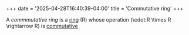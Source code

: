 +++
date = '2025-04-28T16:40:39-04:00'
title = 'Commutative ring'
+++

A _commmutative ring_ is a [ring](/zettelkasten/posts/algebra/ring_theory/ring)
\(R\) whose operation \(\cdot:R \times R \rightarrow R\) is
[commutative](/zettelkasten/posts/algebra/commutative)
